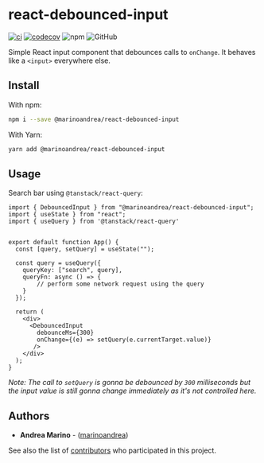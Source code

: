 # react-debounced-input

[![ci](https://github.com/marinoandrea/react-debounced-input/actions/workflows/ci.yaml/badge.svg)](https://github.com/marinoandrea/react-debounced-input/actions/workflows/ci.yaml)
[![codecov](https://codecov.io/gh/marinoandrea/react-debounced-input/branch/main/graph/badge.svg?token=CLH2HL36PS)](https://codecov.io/gh/marinoandrea/react-debounced-input)
![npm](https://img.shields.io/npm/v/@marinoandrea/react-debounced-input)
![GitHub](https://img.shields.io/github/license/marinoandrea/react-debounced-input)

Simple React input component that debounces calls to `onChange`. It behaves like a `<input>` everywhere else.

## Install

With npm:

```bash
npm i --save @marinoandrea/react-debounced-input
```

With Yarn:

```bash
yarn add @marinoandrea/react-debounced-input
```

## Usage

Search bar using `@tanstack/react-query`:

```JSX
import { DebouncedInput } from "@marinoandrea/react-debounced-input";
import { useState } from "react";
import { useQuery } from '@tanstack/react-query'


export default function App() {
  const [query, setQuery] = useState("");

  const query = useQuery({
    queryKey: ["search", query],
    queryFn: async () => {
        // perform some network request using the query
    }
  });

  return (
    <div>
      <DebouncedInput
        debounceMs={300}
        onChange={(e) => setQuery(e.currentTarget.value)}
       />
    </div>
  );
}
```

_Note: The call to `setQuery` is gonna be debounced by `300` milliseconds but the input value is still gonna change immediately as it's not controlled here._

## Authors

- **Andrea Marino** - ([marinoandrea](https://github.com/marinoandrea))

See also the list of [contributors](https://github.com/marinoandrea/reactome-graph/contributors) who participated in this project.
